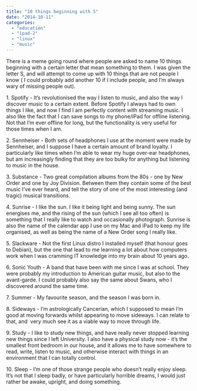 ```yaml
---
title: "10 things beginning with S"
date: "2014-10-11"
categories: 
  - "education"
  - "ipad-2"
  - "linux"
  - "music"
---
```


There is a meme going round where people are asked to name 10 things beginning with a certain letter that mean something to them. I was given the letter S, and will attempt to come up with 10 things that are not people I know ( I could probably add another 10 if I include people, and I’m always wary of missing people out).

1\. Spotify - It’s revolutionised the way I listen to music, and also the way I discover music to a certain extent. Before Spotify I always had to own things I like, and now I find I am perfectly content with streaming music. I also like the fact that I can save songs to my phone/iPad for offline listening. Not that I’m ever offline for long, but the functionality is very useful for those times when I am.

2\. Sennheiser - Both sets of headphones I use at the moment were made by Sennheiser, and I suppose I have a certain amount of brand loyalty. I particularly like times when I’m able to wear my huge over-ear headphones, but am increasingly finding that they are too bulky for anything but listening to music in the house.

3\. Substance - Two great compilation albums from the 80s - one by New Order and one by Joy Division. Between them they contain some of the best music I’ve ever heard, and tell the story of one of the most interesting (and tragic) musical transitions.

4\. Sunrise - I like the sun. I like it being light and being sunny. The sun energises me, and the rising of the sun (which I see all too often) is something that I really like to watch and occasionally photograph. Sunrise is also the name of the calendar app I use on my Mac and iPad to keep my life organised, as well as being the name of a New Order song I really like.

5\. Slackware - Not the first Linux distro I installed myself (that honour goes to Debian), but the one that lead to me learning a lot about how computers work when I was cramming IT knowledge into my brain about 10 years ago.

6\. Sonic Youth - A band that have been with me since I was at school. They were probably my introduction to American guitar music, but also to the avant-garde. I could probably also say the same about Swans, who I discovered around the same time.

7\. Summer - My favourite season, and the season I was born in.

8\. Sideways - I’m astrologically Cancerian, which I supposed to mean I’m good at moving forwards whilst appearing to move sideways. I can relate to that, and  very much see it as a viable way to move through life.

9\. Study - I like to study new things, and have really never stopped learning new things since I left University. I also have a physical study now - it’s the smallest front bedroom in our house, and it allows me to have somewhere to read, write, listen to music, and otherwise interact with things in an environment that I can totally control.

10\. Sleep - I’m one of those strange people who doesn’t really enjoy sleep. It’s not that I sleep badly, or have particularly horrible dreams, I would just rather be awake, upright, and doing something.
